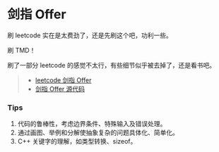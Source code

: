 # 剑指 Offer

刷 leetcode 实在是太费劲了，还是先刷这个吧，功利一些。

刷 TMD！

刷了一部分 leetcode 的感觉不太行，有些细节似乎被去掉了，还是看书吧。

> - [leetcode 剑指 Offer](https://leetcode-cn.com/problemset/lcof/)
> - [剑指 Offer 源代码](https://github.com/zhedahht/CodingInterviewChinese2)

### Tips

1. 代码的鲁棒性，考虑边界条件、特殊输入及错误处理。
2. 通过画图、举例和分解使抽象复杂的问题具体化、简单化。
3. C++ 关键字的理解，如类型转换、sizeof。

